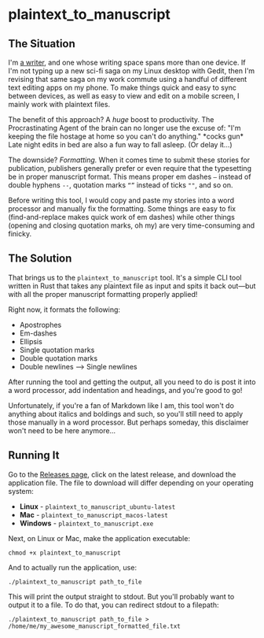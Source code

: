 # plaintext_to_manuscript

## The Situation

I'm [a writer](https://www.markjjpadilla.com/writing), and one whose writing space spans more than one device. If I'm not typing up a new sci-fi saga on my Linux desktop with Gedit, then I'm revising that same saga on my work commute using a handful of different text editing apps on my phone. To make things quick and easy to sync between devices, as well as easy to view and edit on a mobile screen, I mainly work with plaintext files.

The benefit of this approach? A _huge_ boost to productivity. The Procrastinating Agent of the brain can no longer use the excuse of: "I'm keeping the file hostage at home so you can't do anything." \*cocks gun\* Late night edits in bed are also a fun way to fall asleep. (Or delay it…)

The downside? _Formatting._ When it comes time to submit these stories for publication, publishers generally prefer or even require that the typesetting be in proper manuscript format. This means proper em dashes `—` instead of double hyphens `--`, quotation marks `“”` instead of ticks `""`, and so on.

Before writing this tool, I would copy and paste my stories into a word processor and manually fix the formatting. Some things are easy to fix (find-and-replace makes quick work of em dashes) while other things (opening and closing quotation marks, oh my) are very time-consuming and finicky.

## The Solution

That brings us to the `plaintext_to_manuscript` tool. It's a simple CLI tool written in Rust that takes any plaintext file as input and spits it back out—but with all the proper manuscript formatting properly applied!

Right now, it formats the following:
- Apostrophes
- Em-dashes
- Ellipsis
- Single quotation marks
- Double quotation marks
- Double newlines --> Single newlines

After running the tool and getting the output, all you need to do is post it into a word processor, add indentation and headings, and you're good to go!

Unfortunately, if you're a fan of Markdown like I am, this tool won't do anything about italics and boldings and such, so you'll still need to apply those manually in a word processor. But perhaps someday, this disclaimer won't need to be here anymore…

## Running It

Go to the [Releases page](https://github.com/MarquisLP/plaintext_to_manuscript/releases), click on the latest release, and download the application file. The file to download will differ depending on your operating system:
- **Linux** - `plaintext_to_manuscript_ubuntu-latest`
- **Mac** - `plaintext_to_manuscript_macos-latest`
- **Windows** - `plaintext_to_manuscript.exe`

Next, on Linux or Mac, make the application executable:

`chmod +x plaintext_to_manuscript`

And to actually run the application, use:

`./plaintext_to_manuscript path_to_file`

This will print the output straight to stdout. But you'll probably want to output it to a file. To do that, you can redirect stdout to a filepath:

`./plaintext_to_manuscript path_to_file > /home/me/my_awesome_manuscript_formatted_file.txt`
